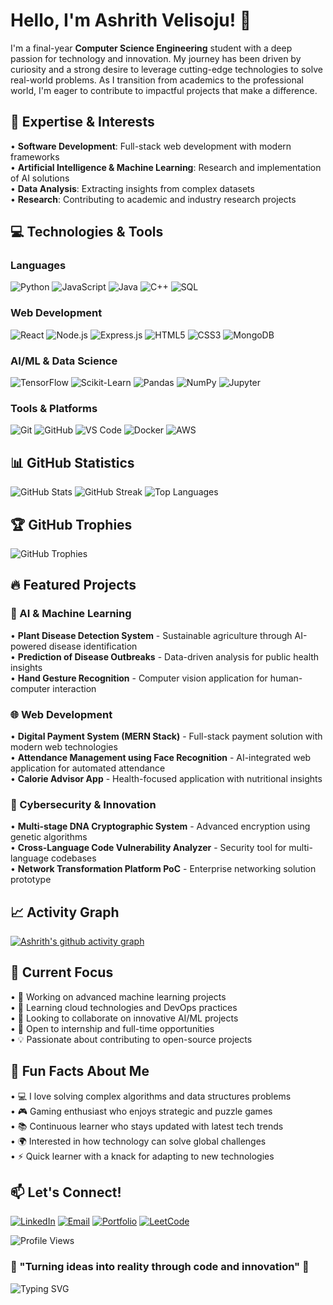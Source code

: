 # Hello, I'm Ashrith Velisoju! 👋

I'm a final-year **Computer Science Engineering** student with a deep passion for technology and innovation. My journey has been driven by curiosity and a strong desire to leverage cutting-edge technologies to solve real-world problems. As I transition from academics to the professional world, I'm eager to contribute to impactful projects that make a difference.

## 🚀 Expertise & Interests

• **Software Development**: Full-stack web development with modern frameworks  
• **Artificial Intelligence & Machine Learning**: Research and implementation of AI solutions  
• **Data Analysis**: Extracting insights from complex datasets  
• **Research**: Contributing to academic and industry research projects

## 💻 Technologies & Tools

### Languages
![Python](https://img.shields.io/badge/Python-3776AB?style=for-the-badge&logo=python&logoColor=white)
![JavaScript](https://img.shields.io/badge/JavaScript-F7DF1E?style=for-the-badge&logo=javascript&logoColor=black)
![Java](https://img.shields.io/badge/Java-ED8B00?style=for-the-badge&logo=openjdk&logoColor=white)
![C++](https://img.shields.io/badge/C%2B%2B-00599C?style=for-the-badge&logo=c%2B%2B&logoColor=white)
![SQL](https://img.shields.io/badge/SQL-4479A1?style=for-the-badge&logo=postgresql&logoColor=white)

### Web Development
![React](https://img.shields.io/badge/React-20232A?style=for-the-badge&logo=react&logoColor=61DAFB)
![Node.js](https://img.shields.io/badge/Node.js-43853D?style=for-the-badge&logo=node.js&logoColor=white)
![Express.js](https://img.shields.io/badge/Express.js-404D59?style=for-the-badge&logo=express&logoColor=white)
![HTML5](https://img.shields.io/badge/HTML5-E34F26?style=for-the-badge&logo=html5&logoColor=white)
![CSS3](https://img.shields.io/badge/CSS3-1572B6?style=for-the-badge&logo=css3&logoColor=white)
![MongoDB](https://img.shields.io/badge/MongoDB-4EA94B?style=for-the-badge&logo=mongodb&logoColor=white)

### AI/ML & Data Science
![TensorFlow](https://img.shields.io/badge/TensorFlow-FF6F00?style=for-the-badge&logo=TensorFlow&logoColor=white)
![Scikit-Learn](https://img.shields.io/badge/scikit--learn-F7931E?style=for-the-badge&logo=scikit-learn&logoColor=white)
![Pandas](https://img.shields.io/badge/pandas-150458?style=for-the-badge&logo=pandas&logoColor=white)
![NumPy](https://img.shields.io/badge/numpy-013243?style=for-the-badge&logo=numpy&logoColor=white)
![Jupyter](https://img.shields.io/badge/Made%20with-Jupyter-orange?style=for-the-badge&logo=Jupyter)

### Tools & Platforms
![Git](https://img.shields.io/badge/git-%23F05033.svg?style=for-the-badge&logo=git&logoColor=white)
![GitHub](https://img.shields.io/badge/github-%23121011.svg?style=for-the-badge&logo=github&logoColor=white)
![VS Code](https://img.shields.io/badge/Visual%20Studio%20Code-0078d4.svg?style=for-the-badge&logo=visual-studio-code&logoColor=white)
![Docker](https://img.shields.io/badge/docker-%230db7ed.svg?style=for-the-badge&logo=docker&logoColor=white)
![AWS](https://img.shields.io/badge/AWS-%23FF9900.svg?style=for-the-badge&logo=amazon-aws&logoColor=white)

## 📊 GitHub Statistics

![GitHub Stats](https://github-readme-stats.vercel.app/api?username=ashrithvelisoju&theme=dark&hide_border=false&include_all_commits=false&count_private=false)
![GitHub Streak](https://github-readme-streak-stats.herokuapp.com/?user=ashrithvelisoju&theme=dark&hide_border=false)
![Top Languages](https://github-readme-stats.vercel.app/api/top-langs/?username=ashrithvelisoju&theme=dark&hide_border=false&include_all_commits=false&count_private=false&layout=compact)

## 🏆 GitHub Trophies
![GitHub Trophies](https://github-profile-trophy.vercel.app/?username=ashrithvelisoju&theme=radical&no-frame=false&no-bg=true&margin-w=4)

## 🔥 Featured Projects

### 🤖 AI & Machine Learning
• **Plant Disease Detection System** - Sustainable agriculture through AI-powered disease identification  
• **Prediction of Disease Outbreaks** - Data-driven analysis for public health insights  
• **Hand Gesture Recognition** - Computer vision application for human-computer interaction

### 🌐 Web Development
• **Digital Payment System (MERN Stack)** - Full-stack payment solution with modern web technologies  
• **Attendance Management using Face Recognition** - AI-integrated web application for automated attendance  
• **Calorie Advisor App** - Health-focused application with nutritional insights

### 🔐 Cybersecurity & Innovation
• **Multi-stage DNA Cryptographic System** - Advanced encryption using genetic algorithms  
• **Cross-Language Code Vulnerability Analyzer** - Security tool for multi-language codebases  
• **Network Transformation Platform PoC** - Enterprise networking solution prototype

## 📈 Activity Graph
[![Ashrith's github activity graph](https://github-readme-activity-graph.vercel.app/graph?username=ashrithvelisoju&theme=react-dark)](https://github.com/ashutosh00710/github-readme-activity-graph)

## 🎯 Current Focus
• 🔭 Working on advanced machine learning projects  
• 🌱 Learning cloud technologies and DevOps practices  
• 👯 Looking to collaborate on innovative AI/ML projects  
• 🤝 Open to internship and full-time opportunities  
• 💡 Passionate about contributing to open-source projects

## 🌟 Fun Facts About Me
• 💻 I love solving complex algorithms and data structures problems  
• 🎮 Gaming enthusiast who enjoys strategic and puzzle games  
• 📚 Continuous learner who stays updated with latest tech trends  
• 🌍 Interested in how technology can solve global challenges  
• ⚡ Quick learner with a knack for adapting to new technologies

## 📫 Let's Connect!

[![LinkedIn](https://img.shields.io/badge/LinkedIn-0077B5?style=for-the-badge&logo=linkedin&logoColor=white)](https://www.linkedin.com/in/ashrithvelisoju/) [![Email](https://img.shields.io/badge/Gmail-D14836?style=for-the-badge&logo=gmail&logoColor=white)](mailto:ashrithvelisoju@gmail.com) [![Portfolio](https://img.shields.io/badge/Portfolio-FF5722?style=for-the-badge&logo=todoist&logoColor=white)](https://ashrithvelisoju.github.io/) [![LeetCode](https://img.shields.io/badge/LeetCode-000000?style=for-the-badge&logo=LeetCode&logoColor=#d16c06)](https://leetcode.com/ashrithvelisoju)

![Profile Views](https://komarev.com/ghpvc/?username=ashrithvelisoju&color=blue&style=flat)

### 💫 "Turning ideas into reality through code and innovation" 💫

![Typing SVG](https://readme-typing-svg.herokuapp.com/?lines=Full-stack+Developer;AI/ML+Enthusiast;Problem+Solver;Tech+Explorer&font=Fira%20Code&center=true&width=380&height=50&duration=4000&pause=1000)
